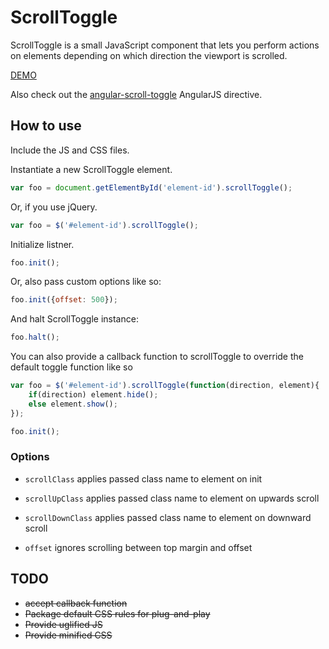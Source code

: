 # ScrollToggle
ScrollToggle is a small JavaScript component that lets you perform actions on elements depending on which direction the viewport is scrolled.

[DEMO](http://hiyermedia.com/scroll-toggle/)

Also check out the [angular-scroll-toggle](https://github.com/rcorrie/angular-scroll-toggle) AngularJS directive.

## How to use
Include the JS and CSS files.

Instantiate a new ScrollToggle element.

```javascript
var foo = document.getElementById('element-id').scrollToggle();
```

Or, if you use jQuery.

```javascript
var foo = $('#element-id').scrollToggle();
```

Initialize listner.
```javascript
foo.init();
```

Or, also pass custom options like so:
```javascript
foo.init({offset: 500});
```

And halt ScrollToggle instance:
```javascript
foo.halt();
```
You can also provide a callback function to scrollToggle to override the default
toggle function like so
```javascript
var foo = $('#element-id').scrollToggle(function(direction, element){
	if(direction) element.hide();
	else element.show();
});

foo.init();
```
### Options

*	`scrollClass`       applies passed class name to element on init

*	`scrollUpClass`     applies passed class name to element on upwards scroll

*	`scrollDownClass`   applies passed class name to element on downward scroll

*	`offset`            ignores scrolling between top margin and offset

## TODO

* ~~accept callback function~~
* ~~Package default CSS rules for plug-and-play~~
* ~~Provide uglified JS~~
* ~~Provide minified CSS~~
